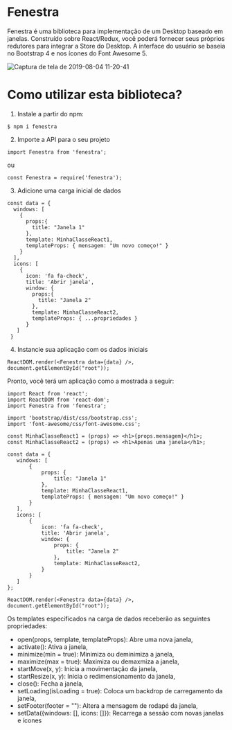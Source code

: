 
# Fenestra

Fenestra é uma biblioteca para implementação de um Desktop baseado em janelas. Construído sobre React/Redux, você poderá fornecer seus próprios redutores para integrar a Store do Desktop. A interface do usuário se baseia no Bootstrap 4 e nos ícones do Font Awesome 5.

![Captura de tela de 2019-08-04 11-20-41](https://user-images.githubusercontent.com/6832383/62424798-46cc4b00-b6aa-11e9-934c-b99eb3c6e209.png)

# Como utilizar esta biblioteca?
1. Instale a partir do npm:
```
$ npm i fenestra
```
2. Importe a API para o seu projeto
```
import Fenestra from 'fenestra';
```
ou
```
const Fenestra = require('fenestra');
```
3. Adicione uma carga inicial de dados
```
const data = {
  windows: [
    {
      props:{
        title: "Janela 1"
      },
      template: MinhaClasseReact1,
      templateProps: { mensagem: "Um novo começo!" }
    }
  ],
  icons: [
    {
      icon: 'fa fa-check',
      title: 'Abrir janela',
      window: {
        props:{
          title: "Janela 2"
        },
        template: MinhaClasseReact2,
        templateProps: { ...propriedades }
      }
   ]
 }
 ```
 4. Instancie sua aplicação com os dados iniciais
 ```
 ReactDOM.render(<Fenestra data={data} />, document.getElementById("root"));
 ```
 Pronto, você terá um aplicação como a mostrada a seguir:
 
 ```
import React from 'react';
import ReactDOM from 'react-dom';
import Fenestra from 'fenestra';

import 'bootstrap/dist/css/bootstrap.css';
import 'font-awesome/css/font-awesome.css';

const MinhaClasseReact1 = (props) => <h1>{props.mensagem}</h1>;
const MinhaClasseReact2 = (props) => <h1>Apenas uma janela</h1>;

const data = {
    windows: [
        {
            props: {
                title: "Janela 1"
            },
            template: MinhaClasseReact1,
            templateProps: { mensagem: "Um novo começo!" }
        }
    ],
    icons: [
        {
            icon: 'fa fa-check',
            title: 'Abrir janela',
            window: {
                props: {
                    title: "Janela 2"
                },
                template: MinhaClasseReact2,
            }
        }
    ]
};

ReactDOM.render(<Fenestra data={data} />, document.getElementById("root"));
```
Os templates especificados na carga de dados receberão as seguintes propriedades:

*    open(props, template, templateProps): Abre uma nova janela,
*    activate(): Ativa a janela,
*    minimize(min = true): Minimiza ou deminimiza a janela,
*    maximize(max = true): Maximiza ou demaxmiza a janela,
*    startMove(x, y): Inicia a movimentação da janela,
*    startResize(x, y): Inicia o redimensionamento da janela,    
*    close(): Fecha a janela,
*    setLoading(isLoading = true): Coloca um backdrop de carregamento da janela,
*    setFooter(footer = ""): Altera a mensagem de rodapé da janela,
*    setData({windows: [], icons: []}): Recarrega a sessão com novas janelas e ícones
    
      
    
